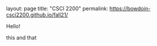 layout: page
title: "CSCI 2200"
permalink: https://bowdoin-csci2200.github.io/fall21/

Hello!  

this and that 


